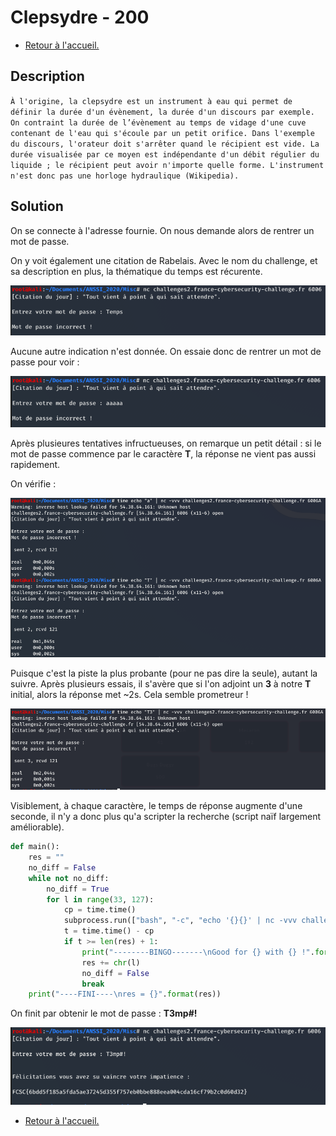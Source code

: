 # Clepsydre - 200

-   [Retour à l'accueil.](https://sklaer.github.io/)

## Description

`À l'origine, la clepsydre est un instrument à eau qui permet de définir la durée d'un évènement, la durée d'un discours par exemple. On contraint la durée de l’évènement au temps de vidage d'une cuve contenant de l'eau qui s'écoule par un petit orifice. Dans l'exemple du discours, l'orateur doit s'arrêter quand le récipient est vide. La durée visualisée par ce moyen est indépendante d'un débit régulier du liquide ; le récipient peut avoir n'importe quelle forme. L'instrument n'est donc pas une horloge hydraulique (Wikipedia).`

## Solution

On se connecte à l'adresse fournie. On nous demande alors de rentrer un mot de passe.

On y voit également une citation de Rabelais. Avec le nom du challenge, et sa description en plus, la thématique du temps est récurente.

![cl1](https://github.com/sklaer/sklaer.github.io/blob/master/Images/clepsydre_1.PNG)

Aucune autre indication n'est donnée. On essaie donc de rentrer un mot de passe pour voir :

![cl2](https://github.com/sklaer/sklaer.github.io/blob/master/Images/clepsydre_2.PNG)

Après plusieures tentatives infructueuses, on remarque un petit détail : si le mot de passe commence par le caractère **T**, la réponse ne vient pas aussi rapidement.

On vérifie :

![cl3](https://github.com/sklaer/sklaer.github.io/blob/master/Images/clepsydre_3.PNG)

Puisque c'est la piste la plus probante (pour ne pas dire la seule), autant la suivre. Après plusieurs essais, il s'avère que si l'on adjoint un **3** à notre **T** initial, alors la réponse met ~2s. Cela semble prometreur !

![cl4](https://github.com/sklaer/sklaer.github.io/blob/master/Images/clepsydre_4.PNG)

Visiblement, à chaque caractère, le temps de réponse augmente d'une seconde, il n'y a donc plus qu'a scripter la recherche (script naïf largement améliorable).

```python
def main():
    res = ""
    no_diff = False
    while not no_diff:
        no_diff = True
        for l in range(33, 127):
            cp = time.time()
            subprocess.run(["bash", "-c", "echo '{}{}' | nc -vvv challenges2.france-cybersecurity-challenge.fr 6006A".format(res, chr(l))])
            t = time.time() - cp
            if t >= len(res) + 1:
                print("--------BINGO-------\nGood for {} with {} !".format(chr(l), t))
                res += chr(l)
                no_diff = False
                break
    print("----FINI----\nres = {}".format(res))
```

On finit par obtenir le mot de passe : **T3mp#!**

![cl5](https://github.com/sklaer/sklaer.github.io/blob/master/Images/clepsydre_5.PNG)

-   [Retour à l'accueil.](https://sklaer.github.io/)
